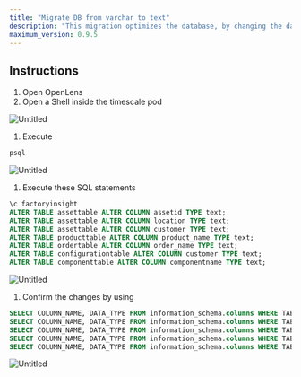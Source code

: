 ```yaml
---
title: "Migrate DB from varchar to text"
description: "This migration optimizes the database, by changing the data type of some columns from varchar to text"
maximum_version: 0.9.5
---
```


## Instructions

1. Open OpenLens
2. Open a Shell inside the timescale pod

![Untitled](/images/production-guide/upgrading/migrate-db-varchar-to-text/timescaleShell.png)

1. Execute 

```bash
psql
```

![Untitled](/images/production-guide/upgrading/migrate-db-varchar-to-text/psql.png)

1. Execute these SQL statements

```sql
\c factoryinsight
ALTER TABLE assettable ALTER COLUMN assetid TYPE text;
ALTER TABLE assettable ALTER COLUMN location TYPE text;
ALTER TABLE assettable ALTER COLUMN customer TYPE text;
ALTER TABLE producttable ALTER COLUMN product_name TYPE text;
ALTER TABLE ordertable ALTER COLUMN order_name TYPE text;
ALTER TABLE configurationtable ALTER COLUMN customer TYPE text;
ALTER TABLE componenttable ALTER COLUMN componentname TYPE text;
```

![Untitled](/images/production-guide/upgrading/migrate-db-varchar-to-text/alter_table.png)

1. Confirm the changes by using

```sql
SELECT COLUMN_NAME, DATA_TYPE FROM information_schema.columns WHERE TABLE_NAME = 'assettable';
SELECT COLUMN_NAME, DATA_TYPE FROM information_schema.columns WHERE TABLE_NAME = 'producttable';
SELECT COLUMN_NAME, DATA_TYPE FROM information_schema.columns WHERE TABLE_NAME = 'ordertable';
SELECT COLUMN_NAME, DATA_TYPE FROM information_schema.columns WHERE TABLE_NAME = 'configurationtable';
SELECT COLUMN_NAME, DATA_TYPE FROM information_schema.columns WHERE TABLE_NAME = 'componenttable';
```

![Untitled](/images/production-guide/upgrading/migrate-db-varchar-to-text/select.png)
